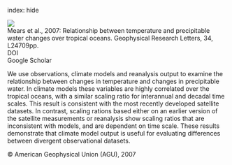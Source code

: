 index: hide

<div class="Citation">
    <div class="Citation-thumb CitationThumb-linked"  data-href="https://doi.org/10.1029/2007gl031936">
      <img src="https://static.claimspace.cloud/climate-study-static/refs/thumbs/9/Mears_et_al_2007-thumb.png" />
    </div>

  <div class="Citation-body">
    <div class="Citation-text">Mears et al., 2007: Relationship between temperature and precipitable water changes over tropical oceans. <span class="Article-journal">Geophysical Research Letters, </span><span class="Article-volume">34, </span>L24709pp.</div>
    <div class="Citation-links">
      <div class="CitationLink" data-href="https://doi.org/10.1029/2007gl031936">
        <div class="CitationLink-icon CitationLink-Doi"></div>
        <div class="CitationLink-text">DOI</div>
      </div>
      <div class="CitationLink" data-href="https://scholar.google.com/scholar?q=10.1029/2007gl031936">
        <div class="CitationLink-icon CitationLink-Scholar"></div>
        <div class="CitationLink-text">Google Scholar</div>
      </div>
    </div>
  </div>
</div>

We use observations, climate models and reanalysis output to examine the relationship between changes in temperature and changes in precipitable water. In climate models these variables are highly correlated over the tropical oceans, with a similar scaling ratio for interannual and decadal time scales. This result is consistent with the most recently developed satellite datasets. In contrast, scaling rations based either on an earlier version of the satellite measurements or reanalysis show scaling ratios that are inconsistent with models, and are dependent on time scale. These results demonstrate that climate model output is useful for evaluating differences between divergent observational datasets.

<div class="Citation-copy">
&copy; American Geophysical Union (AGU), 2007
</div>